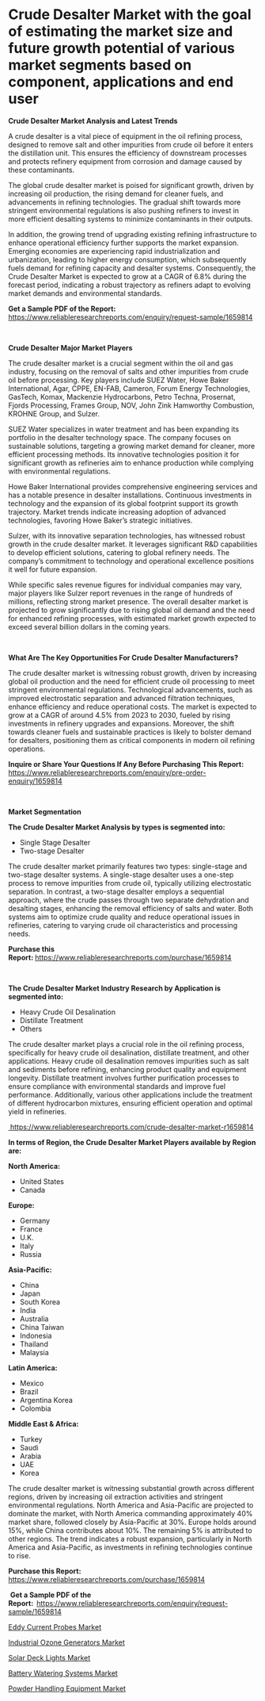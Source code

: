 <p><h1>Crude Desalter Market with the goal of estimating the market size and future growth potential of various market segments based on component, applications and end user</h1></p><p><strong>Crude Desalter Market Analysis and Latest Trends</strong></p>
<p><p>A crude desalter is a vital piece of equipment in the oil refining process, designed to remove salt and other impurities from crude oil before it enters the distillation unit. This ensures the efficiency of downstream processes and protects refinery equipment from corrosion and damage caused by these contaminants. </p><p>The global crude desalter market is poised for significant growth, driven by increasing oil production, the rising demand for cleaner fuels, and advancements in refining technologies. The gradual shift towards more stringent environmental regulations is also pushing refiners to invest in more efficient desalting systems to minimize contaminants in their outputs. </p><p>In addition, the growing trend of upgrading existing refining infrastructure to enhance operational efficiency further supports the market expansion. Emerging economies are experiencing rapid industrialization and urbanization, leading to higher energy consumption, which subsequently fuels demand for refining capacity and desalter systems. Consequently, the Crude Desalter Market is expected to grow at a CAGR of 6.8% during the forecast period, indicating a robust trajectory as refiners adapt to evolving market demands and environmental standards.</p></p>
<p><strong>Get a Sample PDF of the Report:&nbsp;</strong> <a href="https://www.reliableresearchreports.com/enquiry/request-sample/1659814?utm_campaign=9&utm_medium=2&utm_source=Github&utm_content=ia&utm_term=17022025&utm_id=crude-desalter">https://www.reliableresearchreports.com/enquiry/request-sample/1659814</a></p>
<p>&nbsp;</p>
<p><strong>Crude Desalter Major Market Players</strong></p>
<p><p>The crude desalter market is a crucial segment within the oil and gas industry, focusing on the removal of salts and other impurities from crude oil before processing. Key players include SUEZ Water, Howe Baker International, Agar, CPPE, EN-FAB, Cameron, Forum Energy Technologies, GasTech, Komax, Mackenzie Hydrocarbons, Petro Techna, Prosernat, Fjords Processing, Frames Group, NOV, John Zink Hamworthy Combustion, KROHNE Group, and Sulzer.</p><p>SUEZ Water specializes in water treatment and has been expanding its portfolio in the desalter technology space. The company focuses on sustainable solutions, targeting a growing market demand for cleaner, more efficient processing methods. Its innovative technologies position it for significant growth as refineries aim to enhance production while complying with environmental regulations.</p><p>Howe Baker International provides comprehensive engineering services and has a notable presence in desalter installations. Continuous investments in technology and the expansion of its global footprint support its growth trajectory. Market trends indicate increasing adoption of advanced technologies, favoring Howe Baker’s strategic initiatives.</p><p>Sulzer, with its innovative separation technologies, has witnessed robust growth in the crude desalter market. It leverages significant R&D capabilities to develop efficient solutions, catering to global refinery needs. The company’s commitment to technology and operational excellence positions it well for future expansion.</p><p>While specific sales revenue figures for individual companies may vary, major players like Sulzer report revenues in the range of hundreds of millions, reflecting strong market presence. The overall desalter market is projected to grow significantly due to rising global oil demand and the need for enhanced refining processes, with estimated market growth expected to exceed several billion dollars in the coming years.</p></p>
<p>&nbsp;</p>
<p><strong>What Are The Key Opportunities For Crude Desalter Manufacturers?</strong></p>
<p><p>The crude desalter market is witnessing robust growth, driven by increasing global oil production and the need for efficient crude oil processing to meet stringent environmental regulations. Technological advancements, such as improved electrostatic separation and advanced filtration techniques, enhance efficiency and reduce operational costs. The market is expected to grow at a CAGR of around 4.5% from 2023 to 2030, fueled by rising investments in refinery upgrades and expansions. Moreover, the shift towards cleaner fuels and sustainable practices is likely to bolster demand for desalters, positioning them as critical components in modern oil refining operations.</p></p>
<p><strong>Inquire or Share Your Questions If Any Before Purchasing This Report:</strong> <a href="https://www.reliableresearchreports.com/enquiry/pre-order-enquiry/1659814?utm_campaign=9&utm_medium=2&utm_source=Github&utm_content=ia&utm_term=17022025&utm_id=crude-desalter">https://www.reliableresearchreports.com/enquiry/pre-order-enquiry/1659814</a></p>
<p>&nbsp;</p>
<p><strong>Market Segmentation</strong></p>
<p><strong>The Crude Desalter Market Analysis by types is segmented into:</strong></p>
<p><ul><li>Single Stage Desalter</li><li>Two-stage Desalter</li></ul></p>
<p><p>The crude desalter market primarily features two types: single-stage and two-stage desalter systems. A single-stage desalter uses a one-step process to remove impurities from crude oil, typically utilizing electrostatic separation. In contrast, a two-stage desalter employs a sequential approach, where the crude passes through two separate dehydration and desalting stages, enhancing the removal efficiency of salts and water. Both systems aim to optimize crude quality and reduce operational issues in refineries, catering to varying crude oil characteristics and processing needs.</p></p>
<p><strong>Purchase this Report:&nbsp;</strong><a href="https://www.reliableresearchreports.com/purchase/1659814?utm_campaign=9&utm_medium=2&utm_source=Github&utm_content=ia&utm_term=17022025&utm_id=crude-desalter">https://www.reliableresearchreports.com/purchase/1659814</a></p>
<p>&nbsp;</p>
<p><strong>The Crude Desalter Market Industry Research by Application is segmented into:</strong></p>
<p><ul><li>Heavy Crude Oil Desalination</li><li>Distillate Treatment</li><li>Others</li></ul></p>
<p><p>The crude desalter market plays a crucial role in the oil refining process, specifically for heavy crude oil desalination, distillate treatment, and other applications. Heavy crude oil desalination removes impurities such as salt and sediments before refining, enhancing product quality and equipment longevity. Distillate treatment involves further purification processes to ensure compliance with environmental standards and improve fuel performance. Additionally, various other applications include the treatment of different hydrocarbon mixtures, ensuring efficient operation and optimal yield in refineries.</p></p>
<p><a href="https://www.reliableresearchreports.com/crude-desalter-market-r1659814?utm_campaign=9&utm_medium=2&utm_source=Github&utm_content=ia&utm_term=17022025&utm_id=crude-desalter">&nbsp;https://www.reliableresearchreports.com/crude-desalter-market-r1659814</a></p>
<p><strong>In terms of Region, the Crude Desalter Market Players available by Region are:</strong></p>
<p>
    <p> <strong> North America: </strong>
        <ul>
            <li>United States</li>
            <li>Canada</li>
        </ul>
        </p> 
    <p> <strong> Europe: </strong>
        <ul>
            <li>Germany</li>
            <li>France</li>
            <li>U.K.</li>
            <li>Italy</li>
            <li>Russia</li>
        </ul>
        </p> 
    <p> <strong> Asia-Pacific: </strong>
        <ul>
            <li>China</li>
            <li>Japan</li>
            <li>South Korea</li>
            <li>India</li>
            <li>Australia</li>
            <li>China Taiwan</li>
            <li>Indonesia</li>
            <li>Thailand</li>
            <li>Malaysia</li>
        </ul>
        </p> 
    <p> <strong> Latin America: </strong>
        <ul>
            <li>Mexico</li>
            <li>Brazil</li>
            <li>Argentina Korea</li>
            <li>Colombia</li>
        </ul>
        </p> 
    <p> <strong> Middle East & Africa: </strong>
        <ul>
            <li>Turkey</li>
            <li>Saudi</li>
            <li>Arabia</li>
            <li>UAE</li>
            <li>Korea</li>
        </ul>
    </p>
    </p>
<p><p>The crude desalter market is witnessing substantial growth across different regions, driven by increasing oil extraction activities and stringent environmental regulations. North America and Asia-Pacific are projected to dominate the market, with North America commanding approximately 40% market share, followed closely by Asia-Pacific at 30%. Europe holds around 15%, while China contributes about 10%. The remaining 5% is attributed to other regions. The trend indicates a robust expansion, particularly in North America and Asia-Pacific, as investments in refining technologies continue to rise.</p></p>
<p><strong>Purchase this Report: </strong><a href="https://www.reliableresearchreports.com/purchase/1659814?utm_campaign=9&utm_medium=2&utm_source=Github&utm_content=ia&utm_term=17022025&utm_id=crude-desalter">https://www.reliableresearchreports.com/purchase/1659814</a></p>
<p>&nbsp;<strong>Get a Sample PDF of the Report:&nbsp;&nbsp;</strong><a href="https://www.reliableresearchreports.com/enquiry/request-sample/1659814?utm_campaign=9&utm_medium=2&utm_source=Github&utm_content=ia&utm_term=17022025&utm_id=crude-desalter">https://www.reliableresearchreports.com/enquiry/request-sample/1659814</a></p>
<p><strong></strong></p>
<p><p><a href="https://github.com/organophelia8282/Market-Research-Report-List-1/blob/main/eddy-current-probes-market.md?utm_campaign=9&utm_medium=2&utm_source=Github&utm_content=ia&utm_term=17022025&utm_id=crude-desalter">Eddy Current Probes Market</a></p><p><a href="https://github.com/iwciasylvya/Market-Research-Report-List-1/blob/main/industrial-ozone-generators-market.md?utm_campaign=9&utm_medium=2&utm_source=Github&utm_content=ia&utm_term=17022025&utm_id=crude-desalter">Industrial Ozone Generators Market</a></p><p><a href="https://github.com/savannabyun726/Market-Research-Report-List-1/blob/main/solar-deck-lights-market.md?utm_campaign=9&utm_medium=2&utm_source=Github&utm_content=ia&utm_term=17022025&utm_id=crude-desalter">Solar Deck Lights Market</a></p><p><a href="https://github.com/buqjavesora/Market-Research-Report-List-1/blob/main/battery-watering-systems-market.md?utm_campaign=9&utm_medium=2&utm_source=Github&utm_content=ia&utm_term=17022025&utm_id=crude-desalter">Battery Watering Systems Market</a></p><p><a href="https://github.com/jamastodola515/Market-Research-Report-List-1/blob/main/powder-handling-equipment-market.md?utm_campaign=9&utm_medium=2&utm_source=Github&utm_content=ia&utm_term=17022025&utm_id=crude-desalter">Powder Handling Equipment Market</a></p></p>